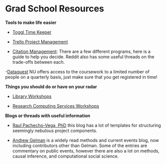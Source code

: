 # Grad School Resources 

**Tools to make life easier** 
- [Toggl Time Keeper](https://toggl.com/) 

- [Trello Project Management](https://trello.com/)

- [Citation Management](https://www.library.northwestern.edu/research/scholarly/citation-management.html): There are a few different programs, here is a guide to help you decide. Reddit also has some useful threads on the trade-offs between each. 

-[Dataquest](https://www.it.northwestern.edu/research/campus-events/data-camp.html) NU offers access to the coursework to a limited number of people on a quarterly basis, just make sure that you get registered in time! 

**Things you should do or have on your radar** 

- [Library Workshops](https://www.library.northwestern.edu/visit/events-exhibits/event-calendar.html)

- [Research Computing Services Workshops](https://www.it.northwestern.edu/research/training.html)

**Blogs or threads with useful information** 

- [Raul Pachecho-Vega, PhD](http://www.raulpacheco.org/resources/) this blog has a lot of templates for structuring seemingly nebulous project components.

- [Andrew Gelman](https://statmodeling.stat.columbia.edu/) is a widely read methods and current events blog, now including contributors other than Gelman. Some of the entries are commentary on public events, however there are also a lot on methods, causal inference, and computational social science. 
